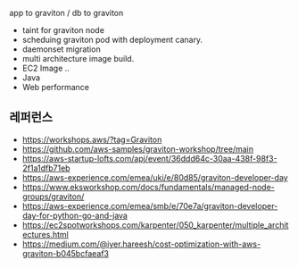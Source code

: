 app to graviton / db to graviton

* taint for graviton node
* scheduing graviton pod with deployment canary.
* daemonset migration
* multi architecture image build.
* EC2 Image ..
* Java
* Web performance



## 레퍼런스 ##

* https://workshops.aws/?tag=Graviton
* https://github.com/aws-samples/graviton-workshop/tree/main 
* https://aws-startup-lofts.com/apj/event/36ddd64c-30aa-438f-98f3-2f1a1dfb71eb
* https://aws-experience.com/emea/uki/e/80d85/graviton-developer-day
* https://www.eksworkshop.com/docs/fundamentals/managed-node-groups/graviton/
* https://aws-experience.com/emea/smb/e/70e7a/graviton-developer-day-for-python-go-and-java
* https://ec2spotworkshops.com/karpenter/050_karpenter/multiple_architectures.html
* https://medium.com/@iyer.hareesh/cost-optimization-with-aws-graviton-b045bcfaeaf3

